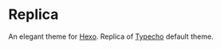 # Replica

An elegant theme for [Hexo]. Replica of [Typecho] default theme.

[Hexo]: https://hexo.io/
[Typecho]: http://typecho.org/